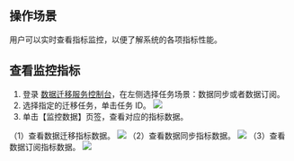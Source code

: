 
## 操作场景
用户可以实时查看指标监控，以便了解系统的各项指标性能。  

## 查看监控指标
1. 登录 [数据迁移服务控制台](https://console.cloud.tencent.com/dts/migration)，在左侧选择任务场景：数据同步或者数据订阅。
2. 选择指定的迁移任务，单击任务 ID。
![](https://main.qcloudimg.com/raw/017a99478e889ac7400cfe91fe5ed139.png)
3. 单击【监控数据】页签，查看对应的指标数据。

（1）查看数据迁移指标数据。
![](https://main.qcloudimg.com/raw/74b376ab3b571186d1ce8e08faf3886e.png)
（2）查看数据同步指标数据。
![](https://main.qcloudimg.com/raw/291a68b0de2f9a034d77586e08f0fa68.png)
（3）查看数据订阅指标数据。
![](https://main.qcloudimg.com/raw/9fa9be1190b2fd75fdf5f44dad8f89dd.png)